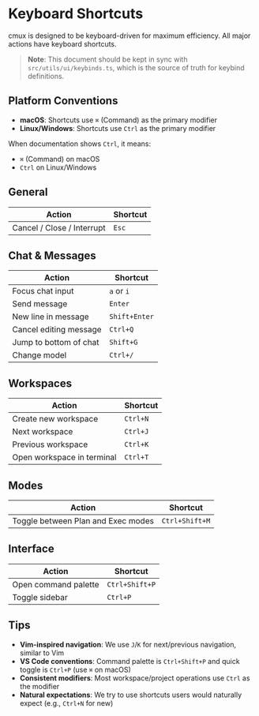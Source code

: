 # Keyboard Shortcuts

cmux is designed to be keyboard-driven for maximum efficiency. All major actions have keyboard shortcuts.

> **Note**: This document should be kept in sync with `src/utils/ui/keybinds.ts`, which is the source of truth for keybind definitions.

## Platform Conventions

- **macOS**: Shortcuts use `⌘` (Command) as the primary modifier
- **Linux/Windows**: Shortcuts use `Ctrl` as the primary modifier

When documentation shows `Ctrl`, it means:

- `⌘` (Command) on macOS
- `Ctrl` on Linux/Windows

## General

| Action                     | Shortcut |
| -------------------------- | -------- |
| Cancel / Close / Interrupt | `Esc`    |

## Chat & Messages

| Action                 | Shortcut      |
| ---------------------- | ------------- |
| Focus chat input       | `a` or `i`    |
| Send message           | `Enter`       |
| New line in message    | `Shift+Enter` |
| Cancel editing message | `Ctrl+Q`      |
| Jump to bottom of chat | `Shift+G`     |
| Change model           | `Ctrl+/`      |

## Workspaces

| Action                     | Shortcut |
| -------------------------- | -------- |
| Create new workspace       | `Ctrl+N` |
| Next workspace             | `Ctrl+J` |
| Previous workspace         | `Ctrl+K` |
| Open workspace in terminal | `Ctrl+T` |

## Modes

| Action                             | Shortcut       |
| ---------------------------------- | -------------- |
| Toggle between Plan and Exec modes | `Ctrl+Shift+M` |

## Interface

| Action               | Shortcut       |
| -------------------- | -------------- |
| Open command palette | `Ctrl+Shift+P` |
| Toggle sidebar       | `Ctrl+P`       |

## Tips

- **Vim-inspired navigation**: We use `J`/`K` for next/previous navigation, similar to Vim
- **VS Code conventions**: Command palette is `Ctrl+Shift+P` and quick toggle is `Ctrl+P` (use `⌘` on macOS)
- **Consistent modifiers**: Most workspace/project operations use `Ctrl` as the modifier
- **Natural expectations**: We try to use shortcuts users would naturally expect (e.g., `Ctrl+N` for new)
